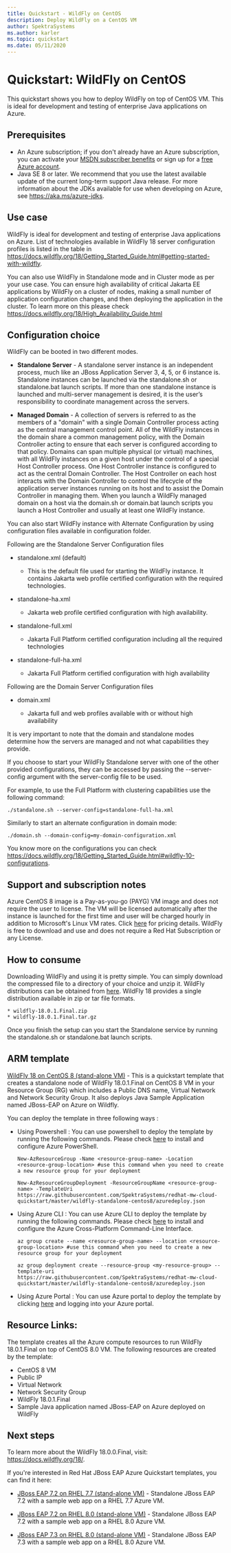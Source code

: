 ```yaml
---
title: Quickstart - WildFly on CentOS
description: Deploy WildFly on a CentOS VM
author: SpektraSystems
ms.author: karler
ms.topic: quickstart
ms.date: 05/11/2020
---
```


# Quickstart: WildFly on CentOS

This quickstart shows you how to deploy WildFly on top of CentOS VM. This is ideal for development and testing of enterprise Java applications on Azure.

## Prerequisites

* An Azure subscription; if you don't already have an Azure subscription, you can activate your [MSDN subscriber benefits](https://azure.microsoft.com/pricing/member-offers/msdn-benefits-details) or sign up for a [free Azure account](https://azure.microsoft.com/pricing/free-trial).
* Java SE 8 or later. We recommend that you use the latest available update of the current long-term support Java release. For more information about the JDKs available for use when developing on Azure, see <https://aka.ms/azure-jdks>.

## Use case

WildFly is ideal for development and testing of enterprise Java applications on Azure. List of technologies available in WildFly 18 server configuration profiles is listed in the table in https://docs.wildfly.org/18/Getting_Started_Guide.html#getting-started-with-wildfly.

You can also use WildFly in Standalone mode and in Cluster mode as per your use case. You can ensure high availability of critical Jakarta EE applications by WildFly on a cluster of nodes, making a small number of application configuration changes, and then deploying the application in the cluster. To learn more on this please check https://docs.wildfly.org/18/High_Availability_Guide.html

## Configuration choice

WildFly can be booted in two different modes.

* **Standalone Server** - A standalone server instance is an independent process, much like an JBoss Application Server 3, 4, 5, or 6 instance is. Standalone instances can be launched via the standalone.sh or standalone.bat launch scripts. If more than one standalone instance is launched and multi-server management is desired, it is the user’s responsibility to coordinate management across the servers.

* **Managed Domain** - A collection of servers is referred to as the members of a "domain" with a single Domain Controller process acting as the central management control point. All of the WildFly instances in the domain share a common management policy, with the Domain Controller acting to ensure that each server is configured according to that policy. Domains can span multiple physical (or virtual) machines, with all WildFly instances on a given host under the control of a special Host Controller process. One Host Controller instance is configured to act as the central Domain Controller. The Host Controller on each host interacts with the Domain Controller to control the lifecycle of the application server instances running on its host and to assist the Domain Controller in managing them. When you launch a WildFly managed domain on a host via the domain.sh or domain.bat launch scripts you launch a Host Controller and usually at least one WildFly instance.

You can also start WildFly instance with Alternate Configuration by using configuration files available in configuration folder.

Following are the Standalone Server Configuration files

- standalone.xml (default)
   
   - This is the default file used for starting the WildFly instance. It contains Jakarta web profile certified configuration with the required technologies.
   
- standalone-ha.xml

   - Jakarta web profile certified configuration with high availability.
   
- standalone-full.xml

   - Jakarta Full Platform certified configuration including all the required technologies

- standalone-full-ha.xml

   - Jakarta Full Platform certified configuration with high availability
   
Following are the Domain Server Configuration files
 
- domain.xml
   
   - Jakarta full and web profiles available with or without high availability

It is very important to note that the domain and standalone modes determine how the servers are managed and not what capabilities they provide.

If you choose to start your WildFly Standalone server with one of the other provided configurations, they can be accessed by passing the --server-config argument with the server-config file to be used. 

For example, to use the Full Platform with clustering capabilities use the following command:

`./standalone.sh --server-config=standalone-full-ha.xml`

Similarly to start an alternate configuration in domain mode:

`./domain.sh --domain-config=my-domain-configuration.xml`

You know more on the configurations you can check https://docs.wildfly.org/18/Getting_Started_Guide.html#wildfly-10-configurations.

## Support and subscription notes

Azure CentOS 8 image is a Pay-as-you-go (PAYG) VM image and does not require the user to license. The VM will be licensed automatically after the instance is launched for the first time and user will be charged hourly in addition to Microsoft's Linux VM rates. Click [here](https://azure.microsoft.com/en-us/pricing/details/virtual-machines/linux/#linux) for pricing details. WildFly is free to download and use and does not require a Red Hat Subscription or any License.

## How to consume

Downloading WildFly and using it is pretty simple. You can simply download the compressed file to a directory of your choice and unzip it. WildFly distributions can be obtained from [here](https://www.wildfly.org/downloads/). WildFly 18 provides a single distribution available in zip or tar file formats.

    * wildfly-18.0.1.Final.zip
    * wildfly-18.0.1.Final.tar.gz
    
Once you finish the setup can you start the Standalone service by running the standalone.sh or standalone.bat launch scripts.

## ARM template

<a href="https://github.com/SpektraSystems/redhat-mw-cloud-quickstart/tree/master/wildfly-standalone-centos8" target="_blank"> WildFly 18 on CentOS 8 (stand-alone VM)</a> - This is a quickstart template that creates a standalone node of WildFly 18.0.1.Final on CentOS 8 VM in your Resource Group (RG) which includes a Public DNS name, Virtual Network and Network Security Group. It also deploys Java Sample Application named JBoss-EAP on Azure on Wildfly.

You can deploy the template in three following ways :

- Using Powershell : You can use powershell to deploy the template by running the following commands. Please check [here](https://docs.microsoft.com/en-us/powershell/azure/?view=azps-2.8.0) to install and configure Azure PowerShell.

    `New-AzResourceGroup -Name <resource-group-name> -Location <resource-group-location> #use this command when you need to create a new resource group for your deployment`

    `New-AzResourceGroupDeployment -ResourceGroupName <resource-group-name> -TemplateUri https://raw.githubusercontent.com/SpektraSystems/redhat-mw-cloud-quickstart/master/wildfly-standalone-centos8/azuredeploy.json`
    
- Using Azure CLI : You can use Azure CLI to deploy the template by running the following commands. Please check [here](https://docs.microsoft.com/en-us/cli/azure/install-azure-cli?view=azure-cli-latest) to install and configure the Azure Cross-Platform Command-Line Interface.

    `az group create --name <resource-group-name> --location <resource-group-location> #use this command when you need to create a new resource group for your deployment`

    `az group deployment create --resource-group <my-resource-group> --template-uri https://raw.githubusercontent.com/SpektraSystems/redhat-mw-cloud-quickstart/master/wildfly-standalone-centos8/azuredeploy.json`

- Using Azure Portal : You can use Azure portal to deploy the template by clicking <a href="https://portal.azure.com/#create/Microsoft.Template/uri/https%3A%2F%2Fraw.githubusercontent.com%2FSpektraSystems%2Fredhat-mw-cloud-quickstart%2Fmaster%2Fwildfly-standalone-centos8%2Fazuredeploy.json" target="_blank">here</a> and logging into your Azure portal.

## Resource Links:

The template creates all the Azure compute resources to run WildFly 18.0.1.Final on top of CentOS 8.0 VM. The following resources are created by the template:

- CentOS 8 VM
- Public IP 
- Virtual Network 
- Network Security Group 
- WildFly 18.0.1.Final
- Sample Java application named JBoss-EAP on Azure deployed on WildFly

## Next steps

To learn more about the WildFly 18.0.0.Final, visit: https://docs.wildfly.org/18/.

If you're interested in Red Hat JBoss EAP Azure Quickstart templates, you can find it here:

*  <a href="https://github.com/SpektraSystems/redhat-mw-cloud-quickstart/tree/master/jboss-eap-standalone-rhel7" target="_blank"> JBoss EAP 7.2 on RHEL 7.7 (stand-alone VM)</a> - Standalone JBoss EAP 7.2 with a sample web app on a RHEL 7.7 Azure VM.

*  <a href="https://github.com/SpektraSystems/redhat-mw-cloud-quickstart/tree/master/jboss-eap-standalone-rhel8" target="_blank"> JBoss EAP 7.2 on RHEL 8.0 (stand-alone VM)</a> - Standalone JBoss EAP 7.2 with a sample web app on a RHEL 8.0 Azure VM.

*  <a href="https://github.com/SpektraSystems/redhat-mw-cloud-quickstart/tree/master/jboss7.3-eap-standalone-rhel8" target="_blank"> JBoss EAP 7.3 on RHEL 8.0 (stand-alone VM)</a> - Standalone JBoss EAP 7.3 with a sample web app on a RHEL 8.0 Azure VM.
